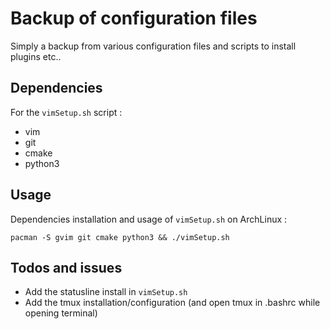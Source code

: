 Backup of configuration files
==============================

Simply a backup from various configuration files and scripts to install plugins etc..

Dependencies
------------
For the `vimSetup.sh` script :

* vim
* git
* cmake
* python3

Usage 
-----

Dependencies installation and usage of `vimSetup.sh` on ArchLinux :

    pacman -S gvim git cmake python3 && ./vimSetup.sh

Todos and issues
----------------

* Add the statusline install in `vimSetup.sh`
* Add the tmux installation/configuration (and open tmux in .bashrc while opening terminal)
